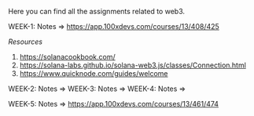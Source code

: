 Here you can find all the assignments related to web3.

WEEK-1: Notes => https://app.100xdevs.com/courses/13/408/425


*Resources*
1. https://solanacookbook.com/
2. https://solana-labs.github.io/solana-web3.js/classes/Connection.html
3. https://www.quicknode.com/guides/welcome


WEEK-2: Notes =>
WEEK-3: Notes =>
WEEK-4: Notes =>

WEEK-5: Notes => https://app.100xdevs.com/courses/13/461/474
